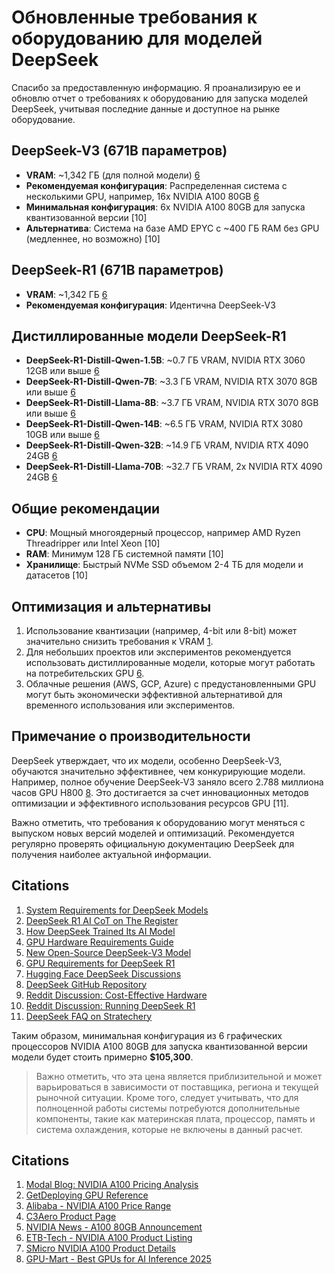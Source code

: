 
# Обновленные требования к оборудованию для моделей DeepSeek

Спасибо за предоставленную информацию. Я проанализирую ее и обновлю отчет о требованиях к оборудованию для запуска моделей DeepSeek, учитывая последние данные и доступное на рынке оборудование.

## DeepSeek-V3 (671B параметров)

- **VRAM**: ~1,342 ГБ (для полной модели) [6]
- **Рекомендуемая конфигурация**: Распределенная система с несколькими GPU, например, 16x NVIDIA A100 80GB [6]
- **Минимальная конфигурация**: 6x NVIDIA A100 80GB для запуска квантизованной версии [10]
- **Альтернатива**: Система на базе AMD EPYC с ~400 ГБ RAM без GPU (медленнее, но возможно) [10]

## DeepSeek-R1 (671B параметров)

- **VRAM**: ~1,342 ГБ [6]
- **Рекомендуемая конфигурация**: Идентична DeepSeek-V3

## Дистиллированные модели DeepSeek-R1

- **DeepSeek-R1-Distill-Qwen-1.5B**: ~0.7 ГБ VRAM, NVIDIA RTX 3060 12GB или выше [6]
- **DeepSeek-R1-Distill-Qwen-7B**: ~3.3 ГБ VRAM, NVIDIA RTX 3070 8GB или выше [6]
- **DeepSeek-R1-Distill-Llama-8B**: ~3.7 ГБ VRAM, NVIDIA RTX 3070 8GB или выше [6]
- **DeepSeek-R1-Distill-Qwen-14B**: ~6.5 ГБ VRAM, NVIDIA RTX 3080 10GB или выше [6]
- **DeepSeek-R1-Distill-Qwen-32B**: ~14.9 ГБ VRAM, NVIDIA RTX 4090 24GB [6]
- **DeepSeek-R1-Distill-Llama-70B**: ~32.7 ГБ VRAM, 2x NVIDIA RTX 4090 24GB [6]

## Общие рекомендации

- **CPU**: Мощный многоядерный процессор, например AMD Ryzen Threadripper или Intel Xeon [10]
- **RAM**: Минимум 128 ГБ системной памяти [10]
- **Хранилище**: Быстрый NVMe SSD объемом 2-4 ТБ для модели и датасетов [10]

## Оптимизация и альтернативы

1. Использование квантизации (например, 4-bit или 8-bit) может значительно снизить требования к VRAM [1][4].
2. Для небольших проектов или экспериментов рекомендуется использовать дистиллированные модели, которые могут работать на потребительских GPU [6].
3. Облачные решения (AWS, GCP, Azure) с предустановленными GPU могут быть экономически эффективной альтернативой для временного использования или экспериментов.

## Примечание о производительности

DeepSeek утверждает, что их модели, особенно DeepSeek-V3, обучаются значительно эффективнее, чем конкурирующие модели. Например, полное обучение DeepSeek-V3 заняло всего 2.788 миллиона часов GPU H800 [8]. Это достигается за счет инновационных методов оптимизации и эффективного использования ресурсов GPU [11].

Важно отметить, что требования к оборудованию могут меняться с выпуском новых версий моделей и оптимизаций. Рекомендуется регулярно проверять официальную документацию DeepSeek для получения наиболее актуальной информации.

## Citations
1. [System Requirements for DeepSeek Models](https://apxml.com/posts/system-requirements-deepseek-models)  
2. [DeepSeek R1 AI CoT on The Register](https://www.theregister.com/2025/01/26/deepseek_r1_ai_cot/)  
3. [How DeepSeek Trained Its AI Model](https://www.nextplatform.com/2025/01/27/how-did-deepseek-train-its-ai-model-on-a-lot-less-and-crippled-hardware/)  
4. [GPU Hardware Requirements Guide](https://www.proxpc.com/blogs/gpu-hardware-requirements-guide-for-deepseek-models-in-2025)  
5. [New Open-Source DeepSeek-V3 Model](https://hackaday.com/2025/01/27/new-open-source-deepseek-v3-language-model-making-waves/)  
6. [GPU Requirements for DeepSeek R1](https://apxml.com/posts/gpu-requirements-deepseek-r1)  
7. [Hugging Face DeepSeek Discussions](https://huggingface.co/deepseek-ai/DeepSeek-R1/discussions/19)  
8. [DeepSeek GitHub Repository](https://github.com/deepseek-ai/DeepSeek-V3/labels)  
9. [Reddit Discussion: Cost-Effective Hardware](https://www.reddit.com/r/LocalLLaMA/comments/1hp6ejz/seeking_advice_on_costeffective_hardware_for/)  
10. [Reddit Discussion: Running DeepSeek R1](https://www.reddit.com/r/selfhosted/comments/1ibl5wr/how_much_money_would_i_need_to_run_r1_deepseek/)  
11. [DeepSeek FAQ on Stratechery](https://stratechery.com/2025/deepseek-faq/)



Таким образом, минимальная конфигурация из 6 графических процессоров NVIDIA A100 80GB для запуска квантизованной версии модели будет стоить примерно **$105,300**.

> Важно отметить, что эта цена является приблизительной и может варьироваться в зависимости от поставщика, региона и текущей рыночной ситуации. Кроме того, следует учитывать, что для полноценной работы системы потребуются дополнительные компоненты, такие как материнская плата, процессор, память и система охлаждения, которые не включены в данный расчет.

## Citations

1. [Modal Blog: NVIDIA A100 Pricing Analysis][1]  
2. [GetDeploying GPU Reference][2]  
3. [Alibaba - NVIDIA A100 Price Range][3]  
4. [C3Aero Product Page][4]  
5. [NVIDIA News - A100 80GB Announcement][5]  
6. [ETB-Tech - NVIDIA A100 Product Listing][6]  
7. [SMicro NVIDIA A100 Product Details][7]  
8. [GPU-Mart - Best GPUs for AI Inference 2025][8]

[1]: https://modal.com/blog/nvidia-a100-price-article  
[2]: https://getdeploying.com/reference/cloud-gpu  
[3]: https://www.alibaba.com/showroom/nvidia-a100-80gb-price.html  
[4]: https://c3aero.com/products/nva100tcgpu80-kit  
[5]: https://nvidianews.nvidia.com/news/nvidia-doubles-down-announces-a100-80gb-gpu-supercharging-worlds-most-powerful-gpu-for-ai-supercomputing  
[6]: https://www.etb-tech.com/dell-nvidia-a100-graphics-accelerator-80gb-full-height-bracket-vid00274.html  
[7]: https://smicro.eu/nvidia-a100-80gb-cowos-hbm2-pcie-w-o-cec-900-21001-0020-100-1  
[8]: https://www.gpu-mart.com/blog/best-gpus-for-ai-inference-2025  

